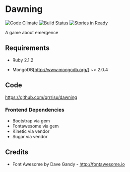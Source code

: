 Dawning
==

[![Code Climate](https://codeclimate.com/github/grrrisu/dawning.png)](https://codeclimate.com/github/grrrisu/dawning)
[![Build Status](https://travis-ci.org/grrrisu/dawning.png?branch=master)](https://travis-ci.org/grrrisu/dawning)
[![Stories in Ready](https://badge.waffle.io/grrrisu/dawning.svg?label=ready&title=Ready)](http://waffle.io/grrrisu/dawning)

A game about emergence

Requirements
--

* Ruby 2.1.2

* MongoDB[http://www.mongodb.org/] ~> 2.0.4

Code
---

https://github.com/grrrisu/dawning

### Frontend Dependencies


* Bootstrap via gem
* Fontawesome via gem
* Kinetic via vendor
* Sugar via vendor

Credits
--

* Font Awesome by Dave Gandy - http://fontawesome.io
